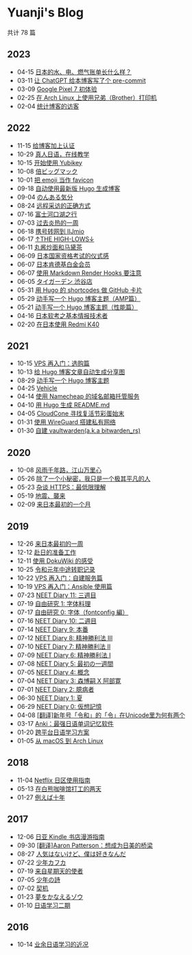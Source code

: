 # Yuanji's Blog

共计 78 篇

## 2023
- 04-15 [日本的水、电、燃气账单长什么样？](content/posts/日本的水、电、燃气账单长什么样？/index.md)
- 03-11 [让 ChatGPT 给本博客写了个 pre-commit](content/remarks/让ChatGPT给本博客写了个pre-commit/index.md)
- 03-09 [Google Pixel 7 初体验](content/remarks/GooglePixel7初体验/index.md)
- 02-25 [在 Arch Linux 上使用兄弟（Brother）打印机](content/posts/在ArchLinux上使用兄弟（Brother）打印机/index.md)
- 02-04 [统计博客的访客](content/remarks/统计博客的访客/index.md)
## 2022
- 11-15 [给博客加上认证](content/remarks/给博客加上认证/index.md)
- 10-29 [真人日语，在线教学](content/remarks/真人日语，在线教学/index.md)
- 10-15 [开始使用 Yubikey](content/posts/开始使用Yubikey/index.md)
- 10-08 [倍ビッグマック](content/remarks/倍ビッグマック/index.md)
- 10-01 [把 emoji 当作 favicon](content/posts/把emoji当作favicon/index.md)
- 09-18 [自动使用最新版 Hugo 生成博客](content/posts/自动使用最新版Hugo生成博客/index.md)
- 09-04 [のんある気分](content/remarks/のんある気分/index.md)
- 08-24 [远程采访的正确方式](content/remarks/远程采访的正确方式/index.md)
- 07-16 [富士河口湖之行](content/remarks/富士河口湖之行/index.md)
- 07-03 [过去炎热的一周](content/remarks/过去炎热的一周/index.md)
- 06-18 [携号转网到 IIJmio](content/remarks/携号转网到IIJmio/index.md)
- 06-17 [↑THE HIGH-LOWS↓](content/remarks/THE_HIGH-LOWS/index.md)
- 06-11 [丸酱炒面和马黛茶](content/remarks/丸酱炒面和马黛茶/index.md)
- 06-09 [日本国家资格考试的仪式感](content/remarks/日本国家资格考试的仪式感/index.md)
- 06-07 [日本肯德基白金会员](content/remarks/日本肯德基白金会员/index.md)
- 06-07 [使用 Markdown Render Hooks 要注意](content/posts/使用Markdown_Render_Hooks要注意/index.md)
- 06-05 [タイガーデン 渋谷店](content/remarks/タイガーデン渋谷店/index.md)
- 05-31 [用 Hugo 的 shortcodes 做 GitHub 卡片](content/posts/用Hugo的shortcodes做GitHub卡片/index.md)
- 05-29 [动手写一个 Hugo 博客主题（AMP篇）](content/posts/动手写一个Hugo博客主题（AMP篇）/index.md)
- 05-21 [动手写一个 Hugo 博客主题（性能篇）](content/posts/动手写一个Hugo博客主题（性能篇）/index.md)
- 04-16 [日本软考之基本情报技术者](content/posts/日本软考之基本情报技术者/index.md)
- 02-20 [在日本使用 Redmi K40](content/posts/在日本使用RedmiK40/index.md)
## 2021
- 10-15 [VPS 再入门：选购篇](content/posts/VPS再入门：选购篇/index.md)
- 10-13 [给 Hugo 博客文章自动生成分享图](content/posts/给Hugo博客文章自动生成分享图/index.md)
- 08-29 [动手写一个 Hugo 博客主题](content/posts/动手写一个Hugo博客主题/index.md)
- 04-25 [Vehicle](content/posts/Vehicle/index.md)
- 04-14 [使用 Namecheap 的域名邮箱托管服务](content/posts/使用Namecheap的域名邮箱托管服务/index.md)
- 04-10 [用 Hugo 生成 README.md](content/posts/用Hugo生成README.md/index.md)
- 04-05 [CloudCone 寻找复活节彩蛋始末](content/posts/CloudCone寻找复活节彩蛋始末/index.md)
- 01-31 [使用 WireGuard 搭建私有网络](content/posts/使用WireGuard搭建私有网络/index.md)
- 01-30 [自建 vaultwarden(a.k.a bitwarden_rs)](content/posts/自建vaultwarden/index.md)
## 2020
- 10-08 [风雨千年路，江山万里心](content/posts/风雨千年路，江山万里心/index.md)
- 05-26 [除了一个小秘密，我只是一个极其平凡的人](content/posts/除了一个小秘密，我只是一个极其平凡的人/index.md)
- 05-23 [杂谈 HTTPS：最低限理解](content/posts/杂谈HTTPS：最低限理解/index.md)
- 05-19 [地震、襲来](content/posts/地震、襲来/index.md)
- 02-09 [来日本最初的一个月](content/posts/来日本最初的一个月/index.md)
## 2019
- 12-26 [来日本最初的一周](content/posts/来日本最初的一周/index.md)
- 12-12 [赴日的准备工作](content/posts/赴日的准备工作/index.md)
- 12-11 [使用 DokuWiki 的感受](content/posts/使用DokuWiki的感受/index.md)
- 10-25 [令和元年中途转职记录](content/posts/令和元年中途转职记录/index.md)
- 10-22 [VPS 再入门：自建服务篇](content/posts/VPS再入门：自建服务篇/index.md)
- 10-19 [VPS 再入门：Ansible 使用篇](content/posts/VPS再入门：Ansible使用篇/index.md)
- 07-23 [NEET Diary 11: 三週目](content/posts/NEETDiary11：三週目/index.md)
- 07-19 [自由研究 1: 字体料理](content/posts/自由研究1：字体料理/index.md)
- 07-17 [自由研究 0: 字体（fontconfig 編）](content/posts/自由研究0：字体（fontconfig編）/index.md)
- 07-16 [NEET Diary 10: 二週目](content/posts/NEETDiary10：二週目/index.md)
- 07-14 [NEET Diary 9: 本番](content/posts/NEETDiary9：本番/index.md)
- 07-12 [NEET Diary 8: 精神勝利法 Ⅲ](content/posts/NEETDiary8：精神勝利法Ⅲ/index.md)
- 07-10 [NEET Diary 7: 精神勝利法 Ⅱ](content/posts/NEETDiary7：精神勝利法Ⅱ/index.md)
- 07-09 [NEET Diary 6: 精神勝利法 Ⅰ](content/posts/NEETDiary6：精神勝利法Ⅰ/index.md)
- 07-08 [NEET Diary 5: 最初の一週間](content/posts/NEETDiary5：最初の一週間/index.md)
- 07-05 [NEET Diary 4: 概念](content/posts/NEETDiary4：概念/index.md)
- 07-04 [NEET Diary 3: 森博嗣 X 阿部寛](content/posts/NEETDiary3：森博嗣X阿部寛/index.md)
- 07-01 [NEET Diary 2: 臆病者](content/posts/NEETDiary2：臆病者/index.md)
- 06-30 [NEET Diary 1: 夏](content/posts/NEETDiary1：夏/index.md)
- 06-29 [NEET Diary 0: 仮想記憶](content/posts/NEETDiary0：仮想記憶/index.md)
- 04-08 [[翻译]新年号「令和」的「令」在Unicode里为何有两个](content/posts/[翻译]新年号「令和」的「令」在Unicode里为何有两个/index.md)
- 03-17 [Anki：最强日语单词记忆软件](content/posts/Anki：最强日语单词记忆软件/index.md)
- 01-20 [跨平台日语学习方案](content/posts/跨平台日语学习方案/index.md)
- 01-05 [从 macOS 到 Arch Linux](content/posts/从macOS到ArchLinux/index.md)
## 2018
- 11-04 [Netflix 日区使用指南](content/posts/Netflix日区使用指南/index.md)
- 05-13 [在白熊咖啡馆打工的两天](content/posts/在白熊咖啡馆打工的两天/index.md)
- 01-27 [例えば十年](content/posts/例えば十年/index.md)
## 2017
- 12-06 [日亚 Kindle 书店漫游指南](content/posts/日亚Kindle书店漫游指南/index.md)
- 09-30 [[翻译]Aaron Patterson：想成为日美的桥梁](content/posts/[翻译]Aaron_Patterson：想成为日美的桥梁/index.md)
- 08-27 [人気はないけど、僕は好きなんだ](content/posts/人気はないけど、僕は好きなんだ/index.md)
- 07-22 [少年カフカ](content/posts/少年カフカ/index.md)
- 07-19 [来自星期天的使者](content/posts/来自星期天的使者/index.md)
- 07-05 [少年の詩](content/posts/少年の詩/index.md)
- 07-02 [契机](content/posts/契机/index.md)
- 01-23 [夢をかなえるゾウ](content/posts/夢をかなえるゾウ/index.md)
- 01-10 [日语学习二期](content/posts/日语学习二期/index.md)
## 2016
- 10-14 [业余日语学习的近况](content/posts/业余日语学习的近况/index.md)

